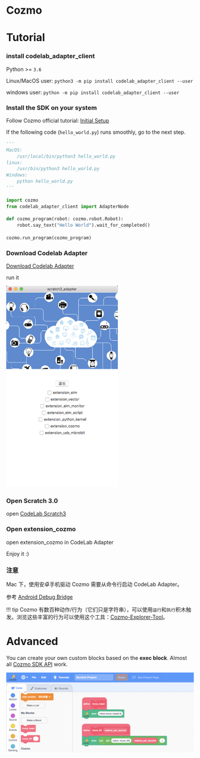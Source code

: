 # Cozmo

# Tutorial

### install codelab_adapter_client

Python >= `3.6`

Linux/MacOS user: `python3 -m pip install codelab_adapter_client --user`

windows user: `python -m pip install codelab_adapter_client --user`

### Install the SDK on your system

Follow Cozmo official tutorial: [Initial Setup](http://cozmosdk.anki.com/docs/initial.html)

If the following code (`hello_world.py`) runs smoothly, go to the next step.

```python
'''
MacOS:
    /usr/local/bin/python3 hello_world.py
linux:
    /usr/bin/python3 hello_world.py
Windows:
    python hello_world.py
'''

import cozmo
from codelab_adapter_client import AdapterNode

def cozmo_program(robot: cozmo.robot.Robot):
    robot.say_text("Hello World").wait_for_completed()

cozmo.run_program(cozmo_program)
```

### Download Codelab Adapter

<a href="https://adapter.codelab.club/user_guide/install/">Download Codelab Adapter</a>

run it

<img width=300 src="/img/scratch-adapter_5f5e6f20.png"/>

<!--
### find your local python3 path(Windows users can skip this step)
edit `~/codelab_adapter/extensions/extension_vector.py`, replace python3_path with your local python3 path: `which python3`.

![](/video/scratch-python3-path_37d6feee.png)

restart Codelab Adapter.
-->

### Open Scratch 3.0

open [CodeLab Scratch3](https://scratch3.codelab.club/)

### Open extension_cozmo

open extension_cozmo in CodeLab Adapter

Enjoy it :)

### 注意

Mac 下，使用安卓手机驱动 Cozmo 需要从命令行启动 CodeLab Adapter。

参考 [Android Debug Bridge](http://cozmosdk.anki.com/docs/adb.html#android-debug-bridge)

!!! tip
    Cozmo 有数百种动作/行为（它们只是字符串），可以使用`运行`和`执行`积木触发。浏览这些丰富的行为可以使用这个工具：[Cozmo-Explorer-Tool](https://github.com/GrinningHermit/Cozmo-Explorer-Tool)。

# Advanced
You can create your own custom  blocks based on the **exec block**. Almost all [Cozmo SDK API](http://cozmosdk.anki.com/docs/index.html) work.


![](/img/cecd9fbb3aea5e8f17438c1636178369.png)